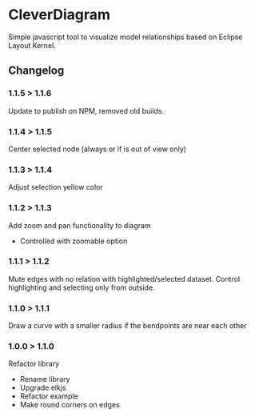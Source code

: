 # CleverDiagram

Simple javascript tool to visualize model relationships based on Eclipse Layout Kernel.

## Changelog

### 1.1.5 > 1.1.6

Update to publish on NPM, removed old builds.

### 1.1.4 > 1.1.5

Center selected node (always or if is out of view only)

### 1.1.3 > 1.1.4

Adjust selection yellow color

### 1.1.2 > 1.1.3

Add zoom and pan functionality to diagram
* Controlled with zoomable option

### 1.1.1 > 1.1.2

Mute edges with no relation with highlighted/selected dataset.
Control highlighting and selecting only from outside.

### 1.1.0 > 1.1.1

Draw a curve with a smaller radius if the bendpoints are near each other

### 1.0.0 > 1.1.0

Refactor library
* Rename library
* Upgrade elkjs
* Refactor example
* Make round corners on edges

